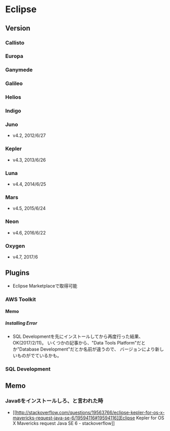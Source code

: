 # Eclipse
## Version
### Callisto
### Europa
### Ganymede
### Galileo
### Helios
### Indigo
### Juno
- v4.2, 2012/6/27
### Kepler
- v4.3, 2013/6/26
### Luna
- v4.4, 2014/6/25
### Mars
- v4.5, 2015/6/24
### Neon
- v4.6, 2016/6/22
### Oxygen
- v4.7, 2017/6
## Plugins
- Eclipse Marketplaceで取得可能

### AWS Toolkit

#### Memo
##### Installing Error
- SQL Developmentを先にインストールしてから再度行った結果、OK(2017/2/11)。
  いくつかの記事から、"Data Tools Platform"だとか"Database Development"だとか名前が違うので、
  バージョンにより新しいものがでているかも。
### SQL Development
## Memo
### Java6をインストールしろ、と言われた時
- [[http://stackoverflow.com/questions/19563766/eclipse-kepler-for-os-x-mavericks-request-java-se-6/19594116#19594116][Eclipse Kepler for OS X Mavericks request Java SE 6 - stackoverflow]]
